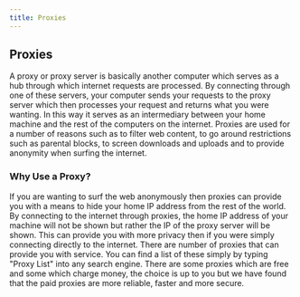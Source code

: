 ```yaml
---
title: Proxies
---
```

## Proxies

A proxy or proxy server is basically another computer which serves as a hub through which internet requests are processed. By connecting through one of these servers, your computer sends your requests to the proxy server which then processes your request and returns what you were wanting. In this way it serves as an intermediary between your home machine and the rest of the computers on the internet. Proxies are used for a number of reasons such as to filter web content, to go around restrictions such as parental blocks, to screen downloads and uploads and to provide anonymity when surfing the internet.

### Why Use a Proxy?

If you are wanting to surf the web anonymously then proxies can provide you with a means to hide your home IP address from the rest of the world. By connecting to the internet through proxies, the home IP address of your machine will not be shown but rather the IP of the proxy server will be shown. This can provide you with more privacy then if you were simply connecting directly to the internet. There are number of proxies that can provide you with service. You can find a list of these simply by typing "Proxy List" into any search engine. There are some proxies which are free and some which charge money, the choice is up to you but we have found that the paid proxies are more reliable, faster and more secure.
